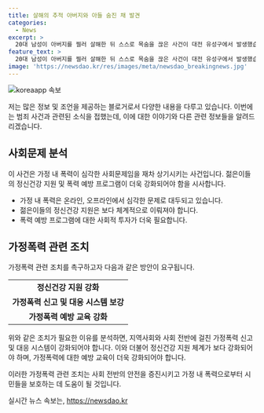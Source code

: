 ```yaml
---
title: 살해의 추적 아버지와 아들 숨진 채 발견
categories:
  - News
excerpt: >
  20대 남성이 아버지를 찔러 살해한 뒤 스스로 목숨을 끊은 사건이 대전 유성구에서 발생했습니다. 23일 오전 3시24분쯤 다세대주택에서 발견된 A씨와 부친 B씨는 흉기에 찔려 숨졌습니다. 여동생 C씨가 신고를 했으며, 경찰은 A씨가 아버지를 살해한 뒤 자해한 것으로 추정하고 있습니다. 경찰은 정확한 경위를 조사 중이며, 부검을 통해 사인과 범행 동기를 조사할 예정입니다.
feature_text: >
  20대 남성이 아버지를 찔러 살해한 뒤 스스로 목숨을 끊은 사건이 대전 유성구에서 발생했습니다. 23일 오전 3시24분쯤 다세대주택에서 발견된 A씨와 부친 B씨는 흉기에 찔려 숨졌습니다. 여동생 C씨가 신고를 했으며, 경찰은 A씨가 아버지를 살해한 뒤 자해한 것으로 추정하고 있습니다. 경찰은 정확한 경위를 조사 중이며, 부검을 통해 사인과 범행 동기를 조사할 예정입니다.
image: 'https://newsdao.kr/res/images/meta/newsdao_breakingnews.jpg'
---
```


<p><img src="https://newsdao.kr/res/images/meta/newsdao_breakingnews.jpg" alt="koreaapp 속보" /></p>

<p>저는 많은 정보 및 조언을 제공하는 블로거로서 다양한 내용을 다루고 있습니다. 이번에는 범죄 사건과 관련된 소식을 접했는데, 이에 대한 이야기와 다른 관련 정보들을 알려드리겠습니다.</p>

<h2 data-ke-size="size26">사회문제 분석</h2>

<p data-ke-size="size16">이 사건은 가정 내 폭력이 심각한 사회문제임을 재차 상기시키는 사건입니다. 젊은이들의 정신건강 지원 및 폭력 예방 프로그램이 더욱 강화되어야 함을 시사합니다.</p>

<ul>
  <li>가정 내 폭력은 온라인, 오프라인에서 심각한 문제로 대두되고 있습니다.</li>
  <li>젊은이들의 정신건강 지원은 보다 체계적으로 이뤄져야 합니다.</li>
  <li>폭력 예방 프로그램에 대한 사회적 투자가 더욱 필요합니다.</li>
</ul>

<h2 data-ke-size="size26">가정폭력 관련 조치</h2>

<p data-ke-size="size16">가정폭력 관련 조치를 촉구하고자 다음과 같은 방안이 요구됩니다.</p>

<table>
  <tr>
    <td style="text-align: center; height: 17px;"><b>정신건강 지원 강화</b></td>
  </tr>
  <tr>
    <td style="text-align: center; height: 17px;"><b>가정폭력 신고 및 대응 시스템 보강</b></td>
  </tr>
  <tr>
    <td style="text-align: center; height: 17px;"><b>가정폭력 예방 교육 강화</b></td>
  </tr>
</table>

<p>위와 같은 조치가 필요한 이유를 분석하면, 지역사회와 사회 전반에 걸친 가정폭력 신고 및 대응 시스템이 강화되어야 합니다. 이와 더불어 정신건강 지원 체계가 보다 강화되어야 하며, 가정폭력에 대한 예방 교육이 더욱 강화되어야 합니다.</p>

<p>이러한 가정폭력 관련 조치는 사회 전반의 안전을 증진시키고 가정 내 폭력으로부터 시민들을 보호하는 데 도움이 될 것입니다.</p>
실시간 뉴스 속보는, <a href="https://newsdao.kr" rel="dofollow">https://newsdao.kr</a>


